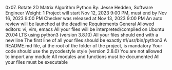 0x07. Rotate 2D Matrix
Algorithm
Python
 By: Jesse Hedden, Software Engineer
 Weight: 1
 Project will start Nov 12, 2023 9:00 PM, must end by Nov 16, 2023 9:00 PM
 Checker was released at Nov 13, 2023 9:00 PM
 An auto review will be launched at the deadline
Requirements
General
Allowed editors: vi, vim, emacs
All your files will be interpreted/compiled on Ubuntu 20.04 LTS using python3 (version 3.8.10)
All your files should end with a new line
The first line of all your files should be exactly #!/usr/bin/python3
A README.md file, at the root of the folder of the project, is mandatory
Your code should use the pycodestyle style (version 2.8.0)
You are not allowed to import any module
All modules and functions must be documented
All your files must be executable
